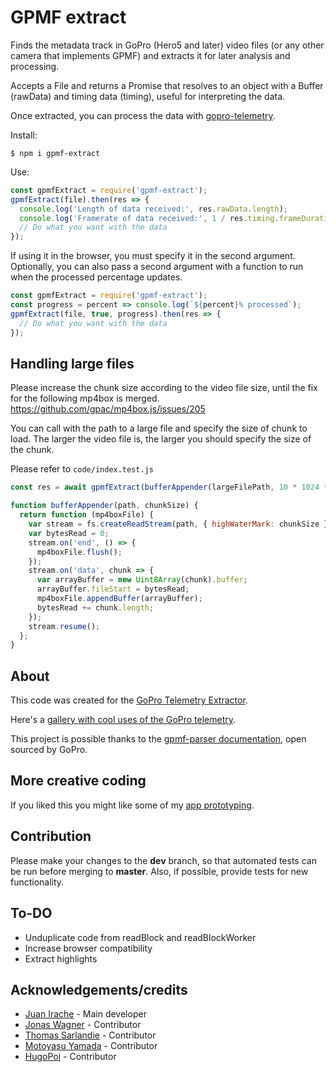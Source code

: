 # GPMF extract

Finds the metadata track in GoPro (Hero5 and later) video files (or any other camera that implements GPMF) and extracts it for later analysis and processing.

Accepts a File and returns a Promise that resolves to an object with a Buffer (rawData) and timing data (timing), useful for interpreting the data.

Once extracted, you can process the data with [gopro-telemetry](https://github.com/JuanIrache/gopro-telemetry).

Install:

```shell
$ npm i gpmf-extract
```

Use:

```js
const gpmfExtract = require('gpmf-extract');
gpmfExtract(file).then(res => {
  console.log('Length of data received:', res.rawData.length);
  console.log('Framerate of data received:', 1 / res.timing.frameDuration);
  // Do what you want with the data
});
```

If using it in the browser, you must specify it in the second argument. Optionally, you can also pass a second argument with a function to run when the processed percentage updates.

```js
const gpmfExtract = require('gpmf-extract');
const progress = percent => console.log(`${percent}% processed`);
gpmfExtract(file, true, progress).then(res => {
  // Do what you want with the data
});
```

## Handling large files

Please increase the chunk size according to the video file size, until the fix for the following mp4box is merged.
https://github.com/gpac/mp4box.js/issues/205

You can call with the path to a large file and specify the size of chunk to load. The larger the video file is, the larger you should specify the size of the chunk.

Please refer to `code/index.test.js`

```js
const res = await gpmfExtract(bufferAppender(largeFilePath, 10 * 1024 * 1024));

function bufferAppender(path, chunkSize) {
  return function (mp4boxFile) {
    var stream = fs.createReadStream(path, { highWaterMark: chunkSize });
    var bytesRead = 0;
    stream.on('end', () => {
      mp4boxFile.flush();
    });
    stream.on('data', chunk => {
      var arrayBuffer = new Uint8Array(chunk).buffer;
      arrayBuffer.fileStart = bytesRead;
      mp4boxFile.appendBuffer(arrayBuffer);
      bytesRead += chunk.length;
    });
    stream.resume();
  };
}
```

## About

This code was created for the [GoPro Telemetry Extractor](https://goprotelemetryextractor.com/free).

Here's a [gallery with cool uses of the GoPro telemetry](https://goprotelemetryextractor.com/gallery).

This project is possible thanks to the [gpmf-parser documentation](https://github.com/gopro/gpmf-parser), open sourced by GoPro.

## More creative coding

If you liked this you might like some of my [app prototyping](https://prototyping.barcelona).

## Contribution

Please make your changes to the **dev** branch, so that automated tests can be run before merging to **master**. Also, if possible, provide tests for new functionality.

## To-DO

- Unduplicate code from readBlock and readBlockWorker
- Increase browser compatibility
- Extract highlights

## Acknowledgements/credits

- [Juan Irache](https://github.com/JuanIrache) - Main developer
- [Jonas Wagner](https://github.com/jwagner) - Contributor
- [Thomas Sarlandie](https://github.com/sarfata) - Contributor
- [Motoyasu Yamada](https://github.com/motoyasu-yamada) - Contributor
- [HugoPoi](https://github.com/HugoPoi) - Contributor
